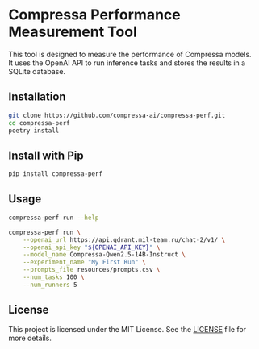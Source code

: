 # Compressa Performance Measurement Tool

This tool is designed to measure the performance of Compressa models.  
It uses the OpenAI API to run inference tasks and stores the results in a SQLite database.

## Installation

```bash
git clone https://github.com/compressa-ai/compressa-perf.git
cd compressa-perf
poetry install
```

## Install with Pip

```bash
pip install compressa-perf
```

## Usage

```bash
compressa-perf run --help
```

```bash
compressa-perf run \
    --openai_url https://api.qdrant.mil-team.ru/chat-2/v1/ \
    --openai_api_key "${OPENAI_API_KEY}" \
    --model_name Compressa-Qwen2.5-14B-Instruct \
    --experiment_name "My First Run" \
    --prompts_file resources/prompts.csv \
    --num_tasks 100 \
    --num_runners 5
```

## License

This project is licensed under the MIT License. See the [LICENSE](LICENSE) file for more details.